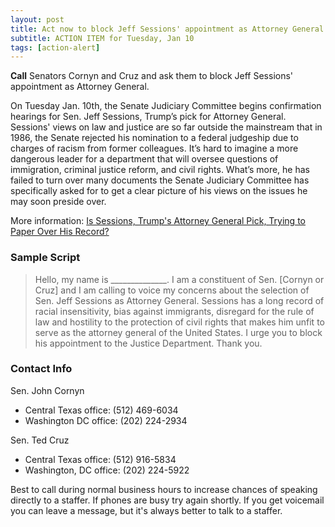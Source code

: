 ```yaml
---
layout: post
title: Act now to block Jeff Sessions' appointment as Attorney General
subtitle: ACTION ITEM for Tuesday, Jan 10
tags: [action-alert]
---
```


**Call** Senators Cornyn and Cruz and ask them to block Jeff Sessions' appointment as Attorney General.

On Tuesday Jan. 10th, the Senate Judiciary Committee begins confirmation hearings for Sen. Jeff Sessions, Trump’s pick for Attorney General. Sessions' views on law and justice are so far outside the mainstream that in 1986, the Senate rejected his nomination to a federal judgeship due to charges of racism from former colleagues. It’s hard to imagine a more dangerous leader for a department that will oversee questions of immigration, criminal justice reform, and civil rights. What’s more, he has failed to turn over many documents the Senate Judiciary Committee has specifically asked for to get a clear picture of his views on the issues he may soon preside over.

More information: [Is Sessions, Trump's Attorney General Pick, Trying to Paper Over His Record?](http://www.npr.org/2016/12/13/505432118/is-sessions-trumps-attorney-general-pick-trying-to-paper-over-his-record)

### Sample Script

> Hello, my name is ______________. I am a constituent of Sen. [Cornyn or Cruz] and I am calling to voice my concerns about the selection of Sen. Jeff Sessions as Attorney General. Sessions has a long record of racial insensitivity, bias against immigrants, disregard for the rule of law and hostility to the protection of civil rights that makes him unfit to serve as the attorney general of the United States. I urge you to block his appointment to the Justice Department. Thank you.

### Contact Info

Sen. John Cornyn

* Central Texas office: (512) 469-6034
* Washington DC office: (202) 224-2934

Sen. Ted Cruz

* Central Texas office: (512) 916-5834
* Washington, DC office: (202) 224-5922

Best to call during normal business hours to increase chances of speaking directly to a staffer. If phones are busy try again shortly. If you get voicemail you can leave a message, but it's always better to talk to a staffer.

